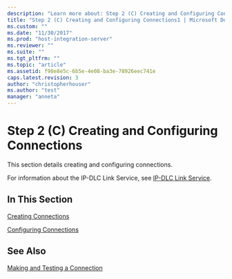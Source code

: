 ```yaml
---
description: "Learn more about: Step 2 (C) Creating and Configuring Connections"
title: "Step 2 (C) Creating and Configuring Connections1 | Microsoft Docs"
ms.custom: ""
ms.date: "11/30/2017"
ms.prod: "host-integration-server"
ms.reviewer: ""
ms.suite: ""
ms.tgt_pltfrm: ""
ms.topic: "article"
ms.assetid: f90e8e5c-6b5e-4e08-ba3e-78926eec741e
caps.latest.revision: 3
author: "christopherhouser"
ms.author: "test"
manager: "anneta"
---
```

# Step 2 (C) Creating and Configuring Connections
This section details creating and configuring connections.  
  
 For information about the IP-DLC Link Service, see [IP-DLC Link Service](./ip-dlc-link-service2.md).  
  
## In This Section  
 [Creating Connections](../core/creating-connections1.md)  
  
 [Configuring Connections](../core/configuring-connections1.md)  
  
## See Also  
 [Making and Testing a Connection](../core/making-and-testing-a-connection2.md)
